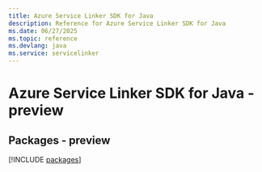 ```yaml
---
title: Azure Service Linker SDK for Java
description: Reference for Azure Service Linker SDK for Java
ms.date: 06/27/2025
ms.topic: reference
ms.devlang: java
ms.service: servicelinker
---
```

# Azure Service Linker SDK for Java - preview
## Packages - preview
[!INCLUDE [packages](service-linker-index.md)]